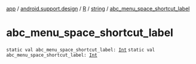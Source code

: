[app](../../../index.md) / [android.support.design](../../index.md) / [R](../index.md) / [string](index.md) / [abc_menu_space_shortcut_label](./abc_menu_space_shortcut_label.md)

# abc_menu_space_shortcut_label

`static val abc_menu_space_shortcut_label: `[`Int`](https://kotlinlang.org/api/latest/jvm/stdlib/kotlin/-int/index.html)
`static val abc_menu_space_shortcut_label: `[`Int`](https://kotlinlang.org/api/latest/jvm/stdlib/kotlin/-int/index.html)